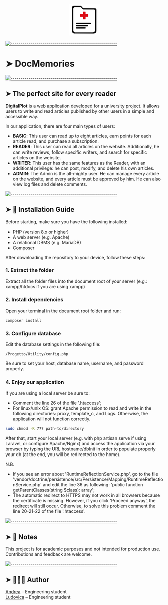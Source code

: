 


<p align="center">
<img src="https://github.com/lucucinelli/DocMemories/blob/main/public/favicon.ico" alt="Build Status" width="100" height="100">

[![-----------------------------------------------------](https://raw.githubusercontent.com/andreasbm/readme/master/assets/lines/colored.png)](#docmemories)
# ➤ DocMemories

[![-----------------------------------------------------](https://raw.githubusercontent.com/andreasbm/readme/master/assets/lines/colored.png)](#the-perfect-site-for-every-reader)

## ➤ The perfect site for every reader

**DigitalPlot** is a web application developed for a university project. It allows users to write and read articles published by other users in a simple and accessible way.

In our application, there are four main types of users:
- **BASIC**: This user can read up to eight articles, earn points for each article read, and purchase a subscription.
- **READER**: This user can read all articles on the website. Additionally, he can write reviews, follow specific writers, and search for specific articles on the website.
- **WRITER**: This user has the same features as the Reader, with an additional privilege: he can post, modify, and delete his own articles.
- **ADMIN**: The Admin is the all-mighty user. He can manage every article on the website, and every article must be approved by him. He can also view log files and delete comments.



[![-----------------------------------------------------](https://raw.githubusercontent.com/andreasbm/readme/master/assets/lines/colored.png)](#-installation-guide)

## ➤ 🚀 Installation Guide

Before starting, make sure you have the following installed:

- PHP (version 8.x or higher)
- A web server (e.g. Apache)
- A relational DBMS (e.g. MariaDB)
- Composer

After downloading the repository to your device, follow these steps:

### 1. Extract the folder
Extract all the folder files into the document root of your server (e.g.: xampp/htdocs if you are using xampp)

### 2. Install dependencies

Open your terminal in the document root folder and run:

```bash
composer install
```

### 3. Configure database

Edit the database settings in the following file:
```
/Progetto/Utility/config.php
```
Be sure to set your host, database name, username, and password properly.<br>

### 4. Enjoy our application

If you are using a local server be sure to:
- Comment the line 26 of the file '.htaccess';
- For linux/unix OS: grant Apache permission to read and write in the following directories: proxy, template_c, and Logs. Otherwise, the application will not function correctly.

```bash
sudo chmod -R 777 path-to/directory
```

After that, start your local server (e.g. with php artisan serve if using Laravel, or configure Apache/Nginx) and access the application via your browser by typing the URL hostname/dbInit in order to populate properly your db (at the end, you will be redirected to the home). <br>

N.B. 
- If you see an error about 'RuntimeReflectionService.php', go to the file 'vendor/doctrine/persistence/src/Persistence/Mapping/RuntimeReflectionService.php' and edit the line 36 as following:
'public function getParentClasses(string $class): array';
- The automatic redirect to HTTPS may not work in all browsers because the certificate is missing. However, if you click 'Proceed anyway', the redirect will still occur. Otherwise, to solve this problem comment the line 20-21-22 of the file 
'.htaccess'.



[![-----------------------------------------------------](https://raw.githubusercontent.com/andreasbm/readme/master/assets/lines/colored.png)](#-notes)

## ➤ 📝 Notes

This project is for academic purposes and not intended for production use.
Contributions and feedback are welcome.




[![-----------------------------------------------------](https://raw.githubusercontent.com/andreasbm/readme/master/assets/lines/colored.png)](#-author)

## ➤ 👨🏻‍💻 Author

<a href="https://github.com/AndrewCostant">Andrea</a> – Engineering student <br>
<a href="https://github.com/lucucinelli">Ludovica</a> – Engineering student <br>
